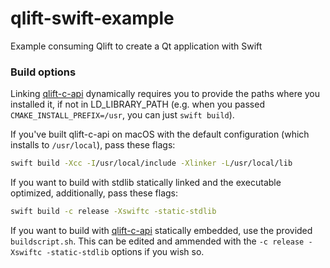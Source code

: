 # qlift-swift-example
Example consuming Qlift to create a Qt application with Swift

### Build options

Linking [qlift-c-api](https://github.com/Longhanks/qlift-c-api/) dynamically requires you to provide the paths where you installed it, if not in LD_LIBRARY_PATH (e.g. when you passed `CMAKE_INSTALL_PREFIX=/usr`, you can just `swift build`).

If you've built qlift-c-api on macOS with the default configuration (which installs to `/usr/local`), pass these flags:

```bash
swift build -Xcc -I/usr/local/include -Xlinker -L/usr/local/lib
```

If you want to build with stdlib statically linked and the executable optimized, additionally, pass these flags:

```bash
swift build -c release -Xswiftc -static-stdlib
```

If you want to build with [qlift-c-api](https://github.com/Longhanks/qlift-c-api/) statically embedded, use the provided `buildscript.sh`. This can be edited and ammended with the `-c release -Xswiftc -static-stdlib` options if you wish so.

